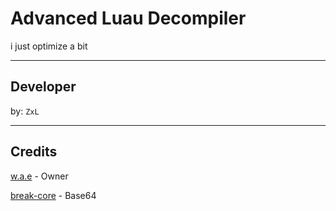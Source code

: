 # Advanced Luau Decompiler
i just optimize a bit

---

## Developer

by: `ZxL`

---

## Credits

[w.a.e](https://github.com/w-a-e/Advanced-Decompiler-V3) - Owner

[break-core](https://github.com/break-core/Advanced-Decompiler-V3) - Base64
